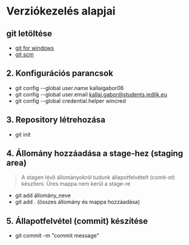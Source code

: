 # Verziókezelés alapjai
## git letöltése
- [git for windows](https://gitforwindows.org/)
- [git scm](https://git-scm.com/)
## 2. Konfigurációs parancsok
- git config --global user.name kallaigabor06
- git config --global user.email kallai.gabor@students.jedlik.eu
- git config --global credential.helper wincred
## 3. Repository létrehozása
- git init
## 4. Állomány hozzáadása a stage-hez (staging area)
> A stagen lévő állományokról tudunk állapotfelvételt (comit-ot) készíteni. 
> Üres mappa nem kerül a stage-re
- git add állomány_neve
- git add . (összes állomány és mappa hozzáadása)
## 5. Állapotfelvétel (commit) készítése
- git commit -m "commit message"